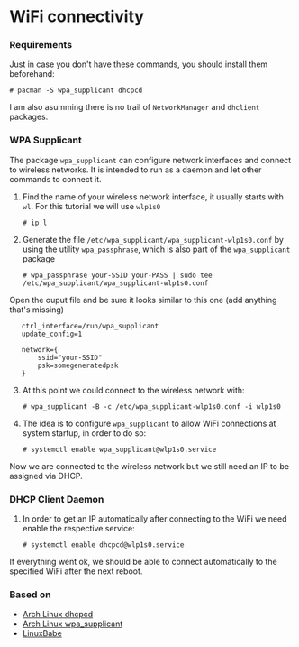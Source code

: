 # WiFi connectivity

### Requirements

Just in case you don't have these commands, you should install them beforehand:

    # pacman -S wpa_supplicant dhcpcd

I am also asumming there is no trail of `NetworkManager` and `dhclient` packages. 

### WPA Supplicant

The package `wpa_supplicant` can configure network interfaces and connect to wireless networks. It is intended to run as a daemon and let other commands to connect it. 

1. Find the name of your wireless network interface, it usually starts with `wl`. For this tutorial we will use `wlp1s0`

       # ip l
    
2. Generate the file `/etc/wpa_supplicant/wpa_supplicant-wlp1s0.conf` by using the utility `wpa_passphrase`, which is also part of the `wpa_supplicant` package

       # wpa_passphrase your-SSID your-PASS | sudo tee /etc/wpa_supplicant/wpa_supplicant-wlp1s0.conf
       
Open the ouput file and be sure it looks similar to this one (add anything that's missing)

       ctrl_interface=/run/wpa_supplicant
       update_config=1
       
       network={
           ssid="your-SSID"
           psk=somegeneratedpsk
       }
       
3. At this point we could connect to the wireless network with:

       # wpa_supplicant -B -c /etc/wpa_supplicant-wlp1s0.conf -i wlp1s0

4. The idea is to configure `wpa_supplicant` to allow WiFi connections at system startup, in order to do so:

       # systemctl enable wpa_supplicant@wlp1s0.service

Now we are connected to the wireless network but we still need an IP to be assigned via DHCP.

### DHCP Client Daemon

1. In order to get an IP automatically after connecting to the WiFi we need enable the respective service:

       # systemctl enable dhcpcd@wlp1s0.service
       
If everything went ok, we should be able to connect automatically to the specified WiFi after the next reboot.

### Based on

* [Arch Linux dhcpcd](https://wiki.archlinux.org/index.php/dhcpcd#Installation)
* [Arch Linux wpa_supplicant](https://wiki.archlinux.org/index.php/Wpa_supplicant#Connecting_with_wpa_passphrase)
* [LinuxBabe](https://www.linuxbabe.com/command-line/ubuntu-server-16-04-wifi-wpa-supplicant)
